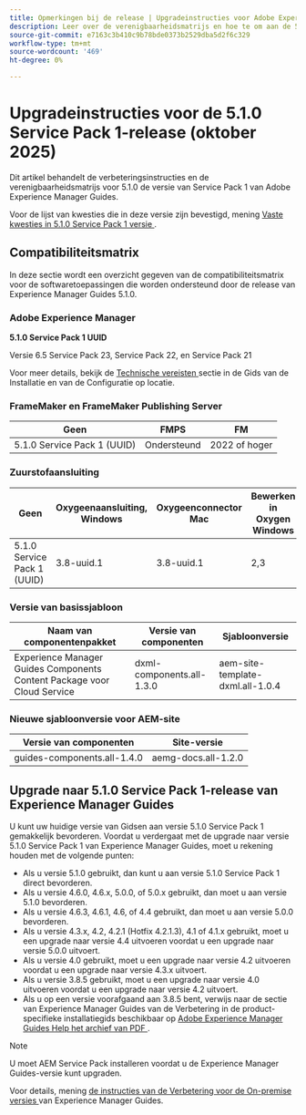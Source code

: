 ```yaml
---
title: Opmerkingen bij de release | Upgradeinstructies voor Adobe Experience Manager Guides 5.1.0 Service Pack 1-release
description: Leer over de verenigbaarheidsmatrijs en hoe te om aan de 5.1.0 versie van Service Pack 1 van Adobe Experience Manager Guides te bevorderen.
source-git-commit: e7163c3b410c9b78bde0373b2529dba5d2f6c329
workflow-type: tm+mt
source-wordcount: '469'
ht-degree: 0%

---
```


# Upgradeinstructies voor de 5.1.0 Service Pack 1-release (oktober 2025)

Dit artikel behandelt de verbeteringsinstructies en de verenigbaarheidsmatrijs voor 5.1.0 de versie van Service Pack 1 van Adobe Experience Manager Guides.

Voor de lijst van kwesties die in deze versie zijn bevestigd, mening [ Vaste kwesties in 5.1.0 Service Pack 1 versie ](../release-info/fixed-issues-5-1-0-sp1.md).

## Compatibiliteitsmatrix

In deze sectie wordt een overzicht gegeven van de compatibiliteitsmatrix voor de softwaretoepassingen die worden ondersteund door de release van Experience Manager Guides 5.1.0.

### Adobe Experience Manager

**5.1.0 Service Pack 1 UUID**

Versie 6.5 Service Pack 23, Service Pack 22, en Service Pack 21

Voor meer details, bekijk de [ Technische vereisten ](../install-guide/download-install-technical-requirements.md) sectie in de Gids van de Installatie en van de Configuratie op locatie.

### FrameMaker en FrameMaker Publishing Server

| Geen | FMPS | FM |
| --- | --- | --- |
| 5.1.0 Service Pack 1 (UUID) | Ondersteund | 2022 of hoger |

### Zuurstofaansluiting

| Geen | Oxygeenaansluiting, Windows | Oxygeenconnector Mac | Bewerken in Oxygen Windows | Bewerken in Oxygen Mac |
| --- | --- | --- |--- |--- |
| 5.1.0 Service Pack 1 (UUID) | 3.8-uuid.1 | 3.8-uuid.1 | 2,3 | 2,3 |

### Versie van basissjabloon

| Naam van componentenpakket | Versie van componenten | Sjabloonversie |
|---|---|---|
| Experience Manager Guides Components Content Package voor Cloud Service | dxml-components.all-1.3.0 | aem-site-template-dxml.all-1.0.4 |

### Nieuwe sjabloonversie voor AEM-site


| Versie van componenten | Site-versie |
|---|---|
| guides-components.all-1.4.0 | aemg-docs.all-1.2.0 |


## Upgrade naar 5.1.0 Service Pack 1-release van Experience Manager Guides

U kunt uw huidige versie van Gidsen aan versie 5.1.0 Service Pack 1 gemakkelijk bevorderen. Voordat u verdergaat met de upgrade naar versie 5.1.0 Service Pack 1 van Experience Manager Guides, moet u rekening houden met de volgende punten:

- Als u versie 5.1.0 gebruikt, dan kunt u aan versie 5.1.0 Service Pack 1 direct bevorderen.
- Als u versie 4.6.0, 4.6.x, 5.0.0, of 5.0.x gebruikt, dan moet u aan versie 5.1.0 bevorderen.
- Als u versie 4.6.3, 4.6.1, 4.6, of 4.4 gebruikt, dan moet u aan versie 5.0.0 bevorderen.
- Als u versie 4.3.x, 4.2, 4.2.1 (Hotfix 4.2.1.3), 4.1 of 4.1.x gebruikt, moet u een upgrade naar versie 4.4 uitvoeren voordat u een upgrade naar versie 5.0.0 uitvoert.
- Als u versie 4.0 gebruikt, moet u een upgrade naar versie 4.2 uitvoeren voordat u een upgrade naar versie 4.3.x uitvoert.
- Als u versie 3.8.5 gebruikt, moet u een upgrade naar versie 4.0 uitvoeren voordat u een upgrade naar versie 4.2 uitvoert.
- Als u op een versie voorafgaand aan 3.8.5 bent, verwijs naar de sectie van Experience Manager Guides van de Verbetering in de product-specifieke installatiegids beschikbaar op [ Adobe Experience Manager Guides Help het archief van PDF ](https://helpx.adobe.com/xml-documentation-for-experience-manager/archive.html).

>[!NOTE]
>
>U moet AEM Service Pack installeren voordat u de Experience Manager Guides-versie kunt upgraden.

Voor details, mening [ de instructies van de Verbetering voor de On-premise versies ](../install-guide/upgrade-xml-documentation.md) van Experience Manager Guides.
